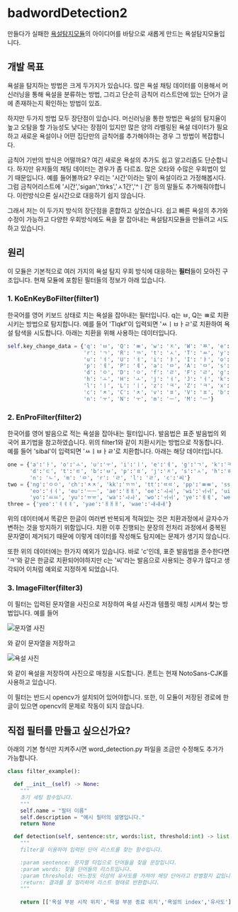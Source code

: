 # badwordDetection2

만들다가 실패한 [욕설탐지모듈](https://github.com/seolmango/KoreanBadwordDetection)의 아이디어를 바탕으로 새롭게 만드는 욕설탐지모듈입니다.

## 개발 목표

욕설을 탐지하는 방법은 크게 두가지가 있습니다. 많은 욕설 채팅 데이터를 이용해서 머신러닝을 통해 욕설을 분류하는 방법, 그리고 단순히 금칙어 리스트안에 있는 단어가 글에 존재하는지 확인하는 방법이 있죠.

하지만 두가지 방법 모두 장단점이 있습니다. 머신러닝을 통한 방법은 욕설의 탐지율이 높고 오탐을 할 가능성도 낮다는 장점이 있지만 많은 양의 라벨링된 욕설 데이터가 필요하고 새로운 욕설이나 어떤 집단만의 금칙어를 추가해야하는 경우 그 방법이 복잡합니다.

금칙어 기반의 방식은 어떨까요? 여긴 새로운 욕설의 추가도 쉽고 알고리즘도 단순합니다. 하지만 유저들의 채팅 데이터는 경우가 좀 다르죠. 많은 오타와 수많은 우회법이 있기 때문입니다. 예를 들어볼까요? 우리는 '시간'이라는 말이 욕설이라고 가정해봅시다. 그럼 금칙어리스트에 '시간','sigan','tlrks','ㅅ1간','^ㅣ간' 등의 말들도 추가해줘야합니다. 이런방식으론 실시간으로 대응하기 쉽지 않습니다.

그래서 저는 이 두가지 방식의 장단점을 혼합하고 싶었습니다. 쉽고 빠른 욕설의 추가와 수정이 가능하고 다양한 우회방식에도 욕을 잘 잡아내는 욕설탐지모듈을 만들려고 시도하고 있습니다.

## 원리

이 모듈은 기본적으로 여러 가지의 욕설 탐지 우회 방식에 대응하는 **필터**들이 모아진 구조입니다. 현재 모듈에 포함된 필터들의 정보가 아래 있습니다.

### 1. KoEnKeyBoFilter(filter1)

한국어를 영어 키보드 상태로 치는 욕설을 잡아내는 필터입니다. q는 ㅂ, Q는 ㅃ로 치환시키는 방법으로 탐지합니다. 예를 들어 'Tlqkf'이 입력되면 'ㅆㅣㅂㅏㄹ'로 치환하여 욕설 탐색을 시도합니다. 아래는 치환을 위해 사용하는 데이터입니다.

```python
self.key_change_data = {'q': 'ㅂ', 'Q': 'ㅃ', 'w': 'ㅈ', 'W': 'ㅉ', 'e': 'ㄷ', 'E': 'ㄸ',
                        'r': 'ㄱ', 'R': 'ㄲ', 't': 'ㅅ', 'T': 'ㅆ', 'y': 'ㅛ', 'Y': 'ㅛ',
                        'u': 'ㅕ', 'U': 'ㅕ', 'i': 'ㅑ', 'I': 'ㅑ', 'o': 'ㅐ', 'O': 'ㅒ',
                        'p': 'ㅔ', 'P': 'ㅖ', 'a': 'ㅁ', 'A': 'ㅁ', 's': 'ㄴ', 'S': 'ㄴ',
                        'd': 'ㅇ', 'D': 'ㅇ', 'f': 'ㄹ', 'F': 'ㄹ', 'g': 'ㅎ', 'G': 'ㅎ',
                        'h': 'ㅗ', 'H': 'ㅗ', 'j': 'ㅓ', 'J': 'ㅓ', 'k': 'ㅏ', 'K': 'ㅏ',
                        'l': 'ㅣ', 'L': 'ㅣ', 'z': 'ㅋ', 'Z': 'ㅋ', 'x': 'ㅌ', 'X': 'ㅌ',
                        'c': 'ㅊ', 'C': 'ㅊ', 'v': 'ㅍ', 'V': 'ㅍ', 'b': 'ㅠ', 'B': 'ㅠ',
                        'n': 'ㅜ', 'N': 'ㅜ', 'm': 'ㅡ', 'M': 'ㅡ'}
```

### 2. EnProFilter(filter2)

한국어를 영어 발음으로 적는 욕설을 잡아내는 필터입니다. 발음법은 표준 발음법의 외국어 표기법을 참고하였습니다. 위의 filter1와 같이 치환시키는 방법으로 작동합니다. 예를 들어 'sibal'이 입력되면 'ㅆㅣㅂㅏㄹ'로 치환합니다. 아래는 해당 데이터입니다.

```python
one = {'a':'ㅏ', 'o':'ㅗ', 'u':'ㅜ', 'i':'ㅣ', 'e':'ㅔ', 'g':'ㄱ', 'k':'ㅋ',
       'd':'ㄷ', 't':'ㅌ', 'b':'ㅂ', 'p':'ㅍ', 'j':'ㅈ', 's':'ㅅ', 'h':'ㅎ',
       'n': 'ㄴ', 'm': 'ㅁ', 'r': 'ㄹ', 'l': 'ㄹ', 'c':'씨'}
two = {'ng':'ㅇㅇ', 'ch':'ㅊㅊ', 'kk':'ㄲㄲ', 'tt':'ㄸㄸ', 'pp':'ㅃㅃ', 'ss':'ㅆㅆ', 'jj':'ㅉㅉ',
       'eo':'ㅓㅓ', 'eu':'ㅡㅡ', 'ae':'ㅐㅐ', 'oe':'ㅚㅚ', 'wi':'ㅟㅟ', 'ui':'ㅢㅢ', 'ya':'ㅑㅑ',
       'yo':'ㅛㅛ', 'yu':'ㅠㅠ', 'wa':'ㅘㅘ', 'wo':'ㅟㅟ', 'ye':'ㅖㅖ', 'we':'ㅞㅞ'}
three = {'yeo':'ㅕㅕㅕ', 'yae':'ㅐㅐㅐ', 'wae':'ㅙㅙㅙ'}
```

위의 데이터에서 똑같은 한글이 여러번 반복되게 적혀있는 것은 치환과정에서 글자수가 변하는 것을 방지하기 위함입니다. 치환 이후 진행되는 문장의 전처리 과정에서 중복된 문자열이 제거되기 때문에 이렇게 데이터를 작성해도 탐지에는 문제가 생기지 않습니다.

또한 위의 데이터에는 한가지 예외가 있습니다. 바로 'c'인데, 표준 발음법을 준수한다면 'ㅋ'와 같은 한글로 치환되어야하지만 c는 '씨'라는 발음으로 사용되는 경우가 많다고 생각되어 이처럼 예외로 지정하게 되었습니다.

### 3. ImageFilter(filter3)

이 필터는 입력된 문자열을 사진으로 저장하여 욕설 사진과 템플릿 매칭 시켜서 찾는 방법입니다. 예를 들어

![문자열 사진](https://github.com/seolmango/badwordDetection2/blob/main/sentence.png)

와 같이 문자열을 저장하고 

![욕설 사진](https://github.com/seolmango/badwordDetection2/blob/main/0.png)

와 같이 욕설을 저장하여 사진으로 매칭을 시도합니다. 폰트는 현재 NotoSans-CJK를 사용하고 있습니다.

이 필터는 반드시 opencv가 설치되어 있어야합니다. 또한, 이 모듈이 저장된 경로에 한글이 있으면 opencv의 문제로 작동이 되지 않습니다.

## 직접 필터를 만들고 싶으신가요?

아래의 기본 형식만 지켜주시면 word_detection.py 파일을 조금만 수정해도 추가가 가능합니다.

```python
class filter_example():

  def __init__(self) -> None:
    """
    초기 세팅 함수입니다.
    """
    self.name = "필터 이름"
    self.description = "예시 필터의 설명입니다."
    return None

  def detection(self, sentence:str, words:list, threshold:int) -> list:
    """
    filter을 이용하여 입력된 단어 리스트를 찾는 함수입니다.

    :param sentence: 문자열 타입으로 단어들을 찾을 문장입니다.
    :param words: 찾을 단어들의 리스트입니다.
    :param threshold: 어느정도 이상의 유사도를 가져야 해당 단어라고 판별할지 값입니다.
    :return: 결과를 잘 정리하여 리스트 형태로 반환합니다.
    """
    
    return [['욕설 부분 시작 위치','욕설 부분 종료 위치','욕설의 index','유사도']]
```